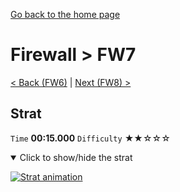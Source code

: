 [Go back to the home page](https://github.com/Doublevil/scbspeedrun)

# Firewall > FW7

[< Back (FW6)](https://github.com/Doublevil/scbspeedrun/blob/main/levels/FW/FW6.md) | [Next (FW8) >](https://github.com/Doublevil/scbspeedrun/blob/main/levels/FW/FW8.md)

## Strat

`Time` **00:15.000** `Difficulty` ★★☆☆☆
<details open>
  <summary>Click to show/hide the strat</summary>

  [![Strat animation](https://github.com/Doublevil/scbspeedrun/blob/main/media/levels/FW/FW7_Strat.webp)](https://github.com/Doublevil/scbspeedrun/blob/main/media/levels/FW/FW7_Strat.mp4?raw=true)
</details>
